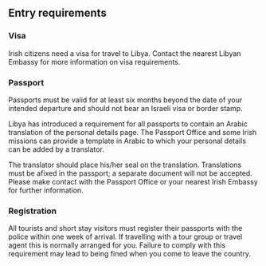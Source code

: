 ## Entry requirements

### **Visa**

Irish citizens need a visa for travel to Libya. Contact the nearest Libyan Embassy for more information on visa requirements.

### **Passport**

Passports must be valid for at least six months beyond the date of your intended departure and should not bear an Israeli visa or border stamp.

Libya has introduced a requirement for all passports to contain an Arabic translation of the personal details page. The Passport Office and some Irish missions can provide a template in Arabic to which your personal details can be added by a translator.

The translator should place his/her seal on the translation. Translations must be afixed in the passport; a separate document will not be accepted. Please make contact with the Passport Office or your nearest Irish Embassy for further information.

### **Registration**

All tourists and short stay visitors must register their passports with the police within one week of arrival. If travelling with a tour group or travel agent this is normally arranged for you. Failure to comply with this requirement may lead to being fined when you come to leave the country.